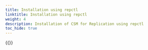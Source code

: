 ```yaml
---
title: Installation using repctl
linktitle: Installation using repctl
weight: 4
description: Installation of CSM for Replication using repctl 
toc_hide: true 
---
```

{{<include file="content/v2/getting-started/installation/helm/modules/replication/install-repctl.md">}}